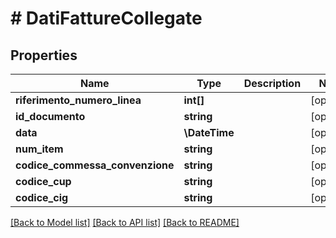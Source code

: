 # # DatiFattureCollegate

## Properties

Name | Type | Description | Notes
------------ | ------------- | ------------- | -------------
**riferimento_numero_linea** | **int[]** |  | [optional]
**id_documento** | **string** |  | [optional]
**data** | **\DateTime** |  | [optional]
**num_item** | **string** |  | [optional]
**codice_commessa_convenzione** | **string** |  | [optional]
**codice_cup** | **string** |  | [optional]
**codice_cig** | **string** |  | [optional]

[[Back to Model list]](../../README.md#models) [[Back to API list]](../../README.md#endpoints) [[Back to README]](../../README.md)
